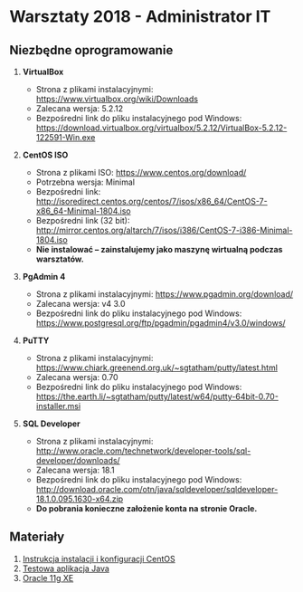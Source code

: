 # Warsztaty 2018 - Administrator IT

## Niezbędne oprogramowanie

1. **VirtualBox**
    * Strona z plikami instalacyjnymi: https://www.virtualbox.org/wiki/Downloads
    * Zalecana wersja: 5.2.12
    * Bezpośredni link do pliku instalacyjnego pod Windows: https://download.virtualbox.org/virtualbox/5.2.12/VirtualBox-5.2.12-122591-Win.exe

2. **CentOS ISO**
    * Strona z plikami ISO: https://www.centos.org/download/
    * Potrzebna wersja: Minimal
    * Bezpośredni link: http://isoredirect.centos.org/centos/7/isos/x86_64/CentOS-7-x86_64-Minimal-1804.iso
    * Bezpośredni link (32 bit): http://mirror.centos.org/altarch/7/isos/i386/CentOS-7-i386-Minimal-1804.iso
    * **Nie instalować – zainstalujemy jako maszynę wirtualną podczas warsztatów.**

3. **PgAdmin 4**
    * Strona z plikami instalacyjnymi: https://www.pgadmin.org/download/
    * Zalecana wersja: v4 3.0
    * Bezpośredni link do pliku instalacyjnego pod Windows: https://www.postgresql.org/ftp/pgadmin/pgadmin4/v3.0/windows/

4. **PuTTY**
    * Strona z plikami instalacyjnymi: https://www.chiark.greenend.org.uk/~sgtatham/putty/latest.html
    * Zalecana wersja: 0.70
    * Bezpośredni link do pliku instalacyjnego pod Windows: https://the.earth.li/~sgtatham/putty/latest/w64/putty-64bit-0.70-installer.msi

5. **SQL Developer**
    * Strona z plikami instalacyjnymi: http://www.oracle.com/technetwork/developer-tools/sql-developer/downloads/
    * Zalecana wersja: 18.1
    * Bezpośredni link do pliku instalacyjnego pod Windows: http://download.oracle.com/otn/java/sqldeveloper/sqldeveloper-18.1.0.095.1630-x64.zip
    * **Do pobrania konieczne założenie konta na stronie Oracle.**

## Materiały

1. [Instrukcja instalacji i konfiguracji CentOS](CENTOS_INSTRUCTION.md)
2. [Testowa aplikacja Java](compiled/training.war)
3. [Oracle 11g XE](https://system.aurea-bpm.com/download/training/oracle-xe-11.2.0-1.0.x86_64.rpm.zip)
